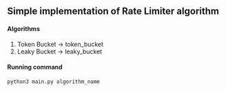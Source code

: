 ## Simple implementation of Rate Limiter algorithm ##
#### Algorithms
1. Token Bucket -> token_bucket
2. Leaky Bucket -> leaky_bucket

#### Running command
```
python3 main.py algorithm_name
```
